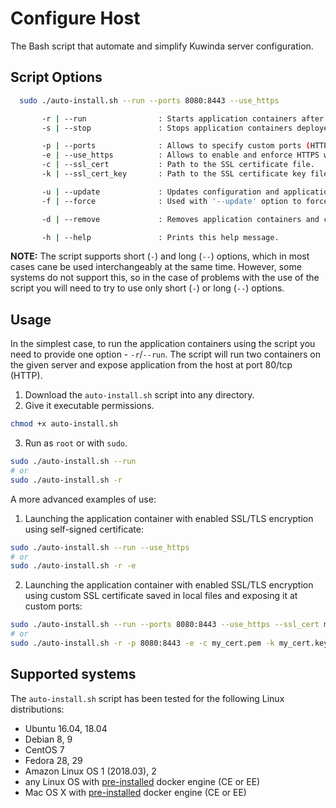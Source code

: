 # Configure Host

The Bash script that automate and simplify Kuwinda server configuration.

## Script Options

```bash
  sudo ./auto-install.sh --run --ports 8080:8443 --use_https

       -r | --run                : Starts application containers after verifying dependencies.
       -s | --stop               : Stops application containers deployed on the server temporarily.

       -p | --ports              : Allows to specify custom ports (HTTP and HTTPS) on which application will be exposed on host.
       -e | --use_https          : Allows to enable and enforce HTTPS with Web Server.
       -c | --ssl_cert           : Path to the SSL certificate file.
       -k | --ssl_cert_key       : Path to the SSL certificate key file.

       -u | --update             : Updates configuration and application containers.
       -f | --force              : Used with '--update' option to force update of the configuration and application contaienrs.

       -d | --remove             : Removes application containers and configuration files from the server.

       -h | --help               : Prints this help message.
```

**NOTE:** The script supports short (`-`) and long (`--`) options, which in most cases cane be used interchangeably at the same time. However, some systems do not support this, so in the case of problems with the use of the script you will need to try to use only short (`-`) or long (`--`) options.

## Usage

In the simplest case, to run the application containers using the script you need to provide one option - `-r`/`--run`. The script will run two containers on the given server and expose application from the host at port 80/tcp (HTTP).

1. Download the `auto-install.sh` script into any directory.
2. Give it executable permissions.
```bash
chmod +x auto-install.sh
```
3. Run as `root` or with `sudo`.
```bash
sudo ./auto-install.sh --run
# or
sudo ./auto-install.sh -r
```

A more advanced examples of use:

1. Launching the application container with enabled SSL/TLS encryption using self-signed certificate:
```bash
sudo ./auto-install.sh --run --use_https
# or
sudo ./auto-install.sh -r -e
```
2. Launching the application container with enabled SSL/TLS encryption using custom SSL certificate saved in local files and exposing it at custom ports:
```bash
sudo ./auto-install.sh --run --ports 8080:8443 --use_https --ssl_cert my_cert.pem --ssl_cert_key my_cert.key
# or
sudo ./auto-install.sh -r -p 8080:8443 -e -c my_cert.pem -k my_cert.key
```

## Supported systems

The `auto-install.sh` script has been tested for the following Linux distributions:

* Ubuntu 16.04, 18.04
* Debian 8, 9
* CentOS 7
* Fedora 28, 29
* Amazon Linux OS 1 (2018.03), 2
* any Linux OS with [pre-installed](https://docs.docker.com/install/) docker engine (CE or EE)
* Mac OS X with [pre-installed](https://docs.docker.com/docker-for-mac/install/) docker engine (CE or EE)
